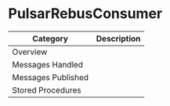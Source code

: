 # PulsarRebusConsumer

|Category|Description|
|---|---|
|Overview||
|Messages Handled||
|Messages Published||
|Stored Procedures||